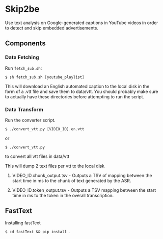 # Skip2be

Use text analysis on Google-generated captions in YouTube videos in order to detect and skip embedded advertisements. 

## Components 


### Data Fetching


Run ```fetch_sub.sh```: 

```
$ sh fetch_sub.sh [youtube_playlist]
```

This will download an English automated caption to the local disk in the form of a .vtt file and save them to data/vtt. You should probably make sure to actually have these directories before attempting to run the script. 

### Data Transform 

Run the converter script. 

```
$ ./convert_vtt.py [VIDEO_ID].en.vtt 
```
or
```
$ ./convert_vtt.py
```
to convert all vtt files in data/vtt

This will dump 2 text files per vtt to the local disk. 

1) VIDEO_ID.chunk_output.tsv - Outputs a TSV of mapping between the start time in ms to the chunk of text generated by the ASR.

2) VIDEO_ID.token_output.tsv - Outputs a TSV mapping between the start time in ms to the token in the overall transcription. 


## FastText 

Installing fastText 

```$ cd fastText && pip install .```


